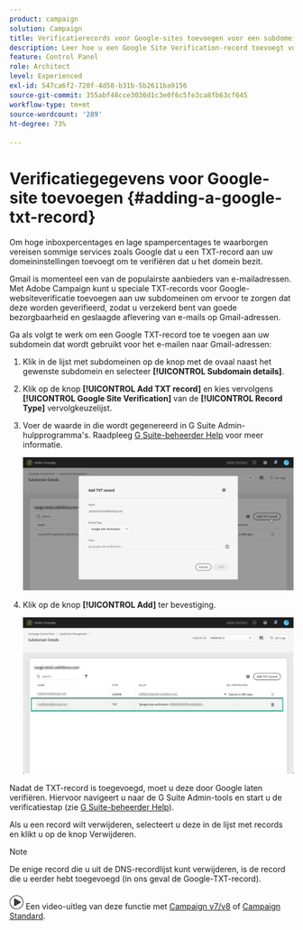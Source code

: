 ```yaml
---
product: campaign
solution: Campaign
title: Verificatierecords voor Google-sites toevoegen voor een subdomein
description: Leer hoe u een Google Site Verification-record toevoegt voor een subdomein voor domeineigendomsverificatie.
feature: Control Panel
role: Architect
level: Experienced
exl-id: 547ca6f2-720f-4d58-b31b-5b2611ba9156
source-git-commit: 355abf48cce3036d1c3e0f6c5fe3ca8fb63cf645
workflow-type: tm+mt
source-wordcount: '289'
ht-degree: 73%

---
```


# Verificatiegegevens voor Google-site toevoegen {#adding-a-google-txt-record}

Om hoge inboxpercentages en lage spampercentages te waarborgen vereisen sommige services zoals Google dat u een TXT-record aan uw domeininstellingen toevoegt om te verifiëren dat u het domein bezit.

Gmail is momenteel een van de populairste aanbieders van e-mailadressen. Met Adobe Campaign kunt u speciale TXT-records voor Google-websiteverificatie toevoegen aan uw subdomeinen om ervoor te zorgen dat deze worden geverifieerd, zodat u verzekerd bent van goede bezorgbaarheid en geslaagde aflevering van e-mails op Gmail-adressen.

Ga als volgt te werk om een Google TXT-record toe te voegen aan uw subdomein dat wordt gebruikt voor het e-mailen naar Gmail-adressen:

1. Klik in de lijst met subdomeinen op de knop met de ovaal naast het gewenste subdomein en selecteer **[!UICONTROL Subdomain details]**.

1. Klik op de knop **[!UICONTROL Add TXT record]** en kies vervolgens **[!UICONTROL Google Site Verification]** van de **[!UICONTROL Record Type]** vervolgkeuzelijst.

1. Voer de waarde in die wordt gegenereerd in G Suite Admin-hulpprogramma&#39;s. Raadpleeg [G Suite-beheerder Help](https://support.google.com/a/answer/183895) voor meer informatie.

   ![](assets/txt_addtxt.png)

1. Klik op de knop **[!UICONTROL Add]** ter bevestiging.

   ![](assets/txt_txtadded.png)

Nadat de TXT-record is toegevoegd, moet u deze door Google laten verifiëren. Hiervoor navigeert u naar de G Suite Admin-tools en start u de verificatiestap (zie [G Suite-beheerder Help](https://support.google.com/a/answer/183895)).

Als u een record wilt verwijderen, selecteert u deze in de lijst met records en klikt u op de knop Verwijderen.

>[!NOTE]
>
>De enige record die u uit de DNS-recordlijst kunt verwijderen, is de record die u eerder hebt toegevoegd (in ons geval de Google-TXT-record).

![](assets/do-not-localize/how-to-video.png) Een video-uitleg van deze functie met [Campaign v7/v8](https://experienceleague.adobe.com/docs/campaign-classic-learn/control-panel/subdomains-and-certificates/google-txt-record-management.html#subdomains-and-certificates) of [Campaign Standard](https://experienceleague.adobe.com/docs/campaign-standard-learn/control-panel/subdomains-and-certificates/google-txt-record-management.html#subdomains-and-certificates).

